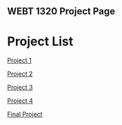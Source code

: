 ## WEBT 1320 Project Page

<h1>Project List</h1>

<a href="Project 1/index.html" target="_blank">Project 1</a>

<a href="Project 2/index.html" target="_blank">Project 2</a>

<a href="Project 3/index.html" target="_blank">Project 3</a>

<a href="Project 4/index.html" target="_blank">Project 4</a>

<a href="Final Project/index.html" target="_blank">Final Project</a>
